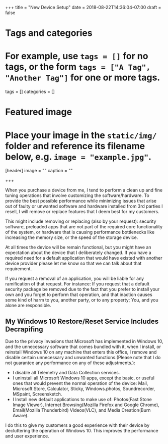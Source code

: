 +++
title = "New Device Setup"
date = 2018-08-22T14:36:04-07:00
draft = false

# Tags and categories
# For example, use `tags = []` for no tags, or the form `tags = ["A Tag", "Another Tag"]` for one or more tags.
tags = []
categories = []

# Featured image
# Place your image in the `static/img/` folder and reference its filename below, e.g. `image = "example.jpg"`.
[header]
image = ""
caption = ""

+++

When you purchase a device from me, I tend to perform a clean up and fine tuning operations that involve customizing the software/hardware. To provide the best possible performance while minimizing issues that arise out of faulty or unwanted software and hardware installed from 3rd parties I resell, I will remove or replace features that I deem best for my customers.

This might include removing or replacing (also by your request): security software, preloaded apps that are not part of the required core functionality of the system, or hardware that is causing performance bottlenecks like increasing the memory size, or the speed of the storage device.

At all times the device will be remain functional, but you might have an expectation about the device that I deliberately changed. If you have a required need for a default application that would have existed with another device provider please let me know so that we can talk about that requirement.

If you request a removal of an application, you will be liable for any ramification of that request. For instance: If you request that a default security package be removed due to the fact that you prefer to install your own and you forget to perform that operation, and that inaction causes some kind of harm to you, another party, or to any property; You, and you alone are responsible.

## My Windows 10 Restore/Reset Service Includes Decrapifing

Due to the privacy invasions that Microsoft has implemented in Windows 10, and the unnecessary software that comes bundled with it, when I install, or reinstall Windows 10 on any machine that enters this office, I remove and disable certain unnecessary and unwanted functions.(Please note that I do not guarantee any performance on any of these adjustments.):

- I disable all Telemetry and Data Collection services.
- I uninstall all Microsoft Windows 10 apps, except the basic, or useful ones that would prevent the normal operation of the device: Mail, Microsoft Store, Calculator, Sticky, Windows.photos, Soundrecorder, MSpaint, Screensketch.
- I Install new default applications to make use of: Photos(Fast Stone Image Viewer), Internet Browsing(Mozilla Firefox and Google Chrome), Email(Mozilla Thunderbird) Videos(VLC), and Media Creation(Burn Aware).

I do this to give my customers a good experience with their device by decluttering the operation of Windows 10. This improves the performance and user experience.
